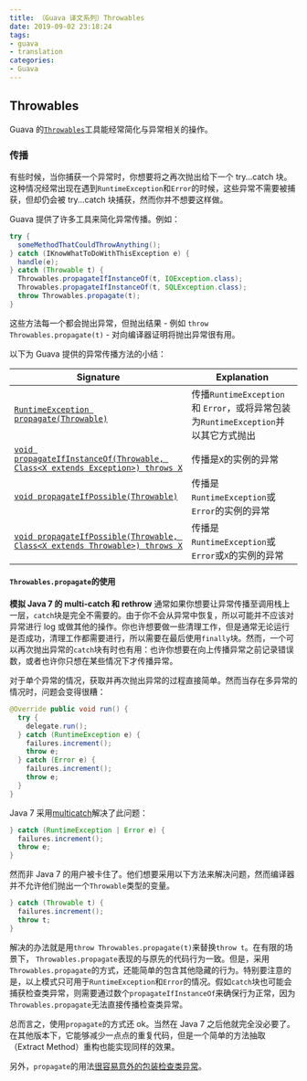 ```yaml
---
title: （Guava 译文系列）Throwables
date: 2019-09-02 23:18:24
tags:
- guava
- translation
categories:
- Guava
---
```


## Throwables
Guava 的[`Throwables`](http://google.github.io/guava/releases/snapshot/api/docs/com/google/common/base/Throwables.html)工具能经常简化与异常相关的操作。

### 传播
有些时候，当你捕获一个异常时，你想要将之再次抛出给下一个 try...catch 块。这种情况经常出现在遇到`RuntimeException`和`Error`的时候，这些异常不需要被捕获，但却仍会被 try...catch 块捕获，然而你并不想要这样做。

Guava 提供了许多工具来简化异常传播。例如：
```java
try {
  someMethodThatCouldThrowAnything();
} catch (IKnowWhatToDoWithThisException e) {
  handle(e);
} catch (Throwable t) {
  Throwables.propagateIfInstanceOf(t, IOException.class);
  Throwables.propagateIfInstanceOf(t, SQLException.class);
  throw Throwables.propagate(t);
}
```
这些方法每一个都会抛出异常，但抛出结果 - 例如 `throw Throwables.propagate(t)` - 对向编译器证明将抛出异常很有用。

以下为 Guava 提供的异常传播方法的小结：

Signature | Explanation
---|---
[`RuntimeException propagate(Throwable)`](http://google.github.io/guava/releases/snapshot/api/docs/com/google/common/base/Throwables.html#propagate-java.lang.Throwable-) | 传播`RuntimeException` 和 `Error`，或将异常包装为`RuntimeException`并以其它方式抛出
[`void propagateIfInstanceOf(Throwable, Class<X extends Exception>) throws X`](http://google.github.io/guava/releases/snapshot/api/docs/com/google/common/base/Throwables.html#propagateIfInstanceOf-java.lang.Throwable-java.lang.Class-) | 传播是`X`的实例的异常
[`void propagateIfPossible(Throwable)`](http://google.github.io/guava/releases/snapshot/api/docs/com/google/common/base/Throwables.html#propagateIfPossible-java.lang.Throwable-) | 传播是`RuntimeException`或`Error`的实例的异常
[`void propagateIfPossible(Throwable, Class<X extends Throwable>) throws X`](http://google.github.io/guava/releases/snapshot/api/docs/com/google/common/base/Throwables.html#propagateIfPossible-java.lang.Throwable-java.lang.Class-) | 传播是`RuntimeException`或`Error`或`X`的实例的异常

#### `Throwables.propagate`的使用
**模拟 Java 7 的 multi-catch 和 rethrow**
通常如果你想要让异常传播至调用栈上一层，`catch`块是完全不需要的。由于你不会从异常中恢复，所以可能并不应该对异常进行 log 或做其他的操作。你也许想要做一些清理工作，但是通常无论运行是否成功，清理工作都需要进行，所以需要在最后使用`finally`块。然而，一个可以再次抛出异常的`catch`块有时也有用：也许你想要在向上传播异常之前记录错误数，或者也许你只想在某些情况下才传播异常。

对于单个异常的情况，获取并再次抛出异常的过程直接简单。然而当存在多异常的情况时，问题会变得很糟：
```java
@Override public void run() {
  try {
    delegate.run();
  } catch (RuntimeException e) {
    failures.increment();
    throw e;
  } catch (Error e) {
    failures.increment();
    throw e;
  }
}
```
Java 7 采用[multicatch](http://docs.oracle.com/javase/7/docs/technotes/guides/language/catch-multiple.html)解决了此问题：
```java
} catch (RuntimeException | Error e) {
  failures.increment();
  throw e;
}
```
然而非 Java 7 的用户被卡住了。他们想要采用以下方法来解决问题，然而编译器并不允许他们抛出一个`Throwable`类型的变量。
```java
} catch (Throwable t) {
  failures.increment();
  throw t;
}
```
解决的办法就是用`throw Throwables.propagate(t)`来替换`throw t`。在有限的场景下， `Throwables.propagate`表现的与原先的代码行为一致。但是，采用`Throwables.propagate`的方式，还能简单的包含其他隐藏的行为。特别要注意的是，以上模式只可用于`RuntimeException`和`Error`的情况。假如`catch`块也可能会捕获检查类异常，则需要通过数个`propagateIfInstanceOf`来确保行为正常，因为`Throwables.propagate`无法直接传播检查类异常。

总而言之，使用`propagate`的方式还 ok。当然在 Java 7 之后他就完全没必要了。在其他版本下，它能够减少一点点的重复代码，但是一个简单的方法抽取（Extract Method）重构也能实现同样的效果。

另外，`propagate`的用法[很容易意外的包装检查类异常](https://github.com/google/guava/commit/287bc67cac97052b13cbbc0358aed8054b14bd4a)。